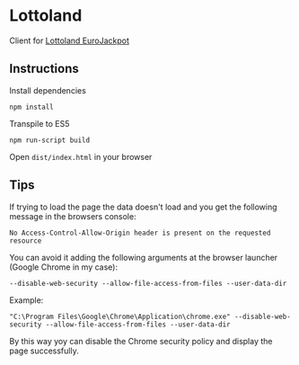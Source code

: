 # Lottoland

Client for [Lottoland EuroJackpot](https://www.lottoland.com/en/eurojackpot/results-winning-numbers)

## Instructions
Install dependencies
```
npm install
```
Transpile to ES5
```
npm run-script build
```
Open `dist/index.html` in your browser

## Tips
If trying to load the page the data doesn't load and you get the following message in the browsers console:
```
No Access-Control-Allow-Origin header is present on the requested resource
```
You can avoid it adding the following arguments at the browser launcher (Google Chrome in my case):
```
--disable-web-security --allow-file-access-from-files --user-data-dir
```
Example:
```
"C:\Program Files\Google\Chrome\Application\chrome.exe" --disable-web-security --allow-file-access-from-files --user-data-dir
```
By this way yoy can disable the Chrome security policy and display the page successfully. 
